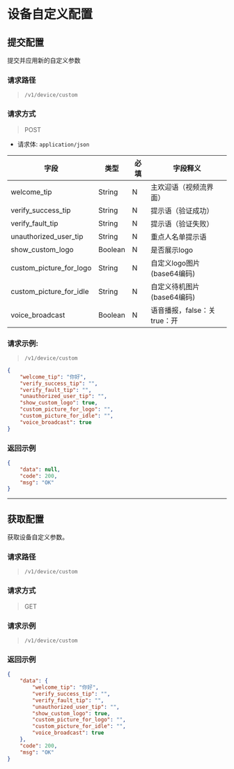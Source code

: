 # 设备自定义配置

## 提交配置

提交并应用新的自定义参数

### 请求路径

> `​/v1​/device​/custom`

### 请求方式

> POST

- 请求体: `application/json`

| 字段                    | 类型    | 必填 | 字段释义                    |
| ----------------------- | ------- | ---- | --------------------------- |
| welcome_tip             | String  | N    | 主欢迎语（视频流界面）      |
| verify_success_tip      | String  | N    | 提示语（验证成功）          |
| verify_fault_tip        | String  | N    | 提示语（验证失败）          |
| unauthorized_user_tip   | String  | N    | 重点人名单提示语            |
| show_custom_logo        | Boolean | N    | 是否展示logo                |
| custom_picture_for_logo | String  | N    | 自定义logo图片(base64编码)  |
| custom_picture_for_idle | String  | N    | 自定义待机图片(base64编码)  |
| voice_broadcast         | Boolean | N    | 语音播报，false：关true：开 |

### 请求示例:

> `​/v1​/device​/custom`

```json
{
    "welcome_tip": "你好",
    "verify_success_tip": "",
    "verify_fault_tip": "",
    "unauthorized_user_tip": "",
    "show_custom_logo": true,
    "custom_picture_for_logo": "",
    "custom_picture_for_idle": "",
    "voice_broadcast": true
}
```

### 返回示例

```json
{
    "data": null,
    "code": 200,
    "msg": "OK"
}
```

---

## 获取配置

获取设备自定义参数。

### 请求路径

> `​/v1​/device​/custom`

### 请求方式

> GET

### 请求示例

> `​/v1​/device​/custom`

### 返回示例

```json
{
    "data": {
        "welcome_tip": "你好",
        "verify_success_tip": "",
        "verify_fault_tip": "",
        "unauthorized_user_tip": "",
        "show_custom_logo": true,
        "custom_picture_for_logo": "",
        "custom_picture_for_idle": "",
        "voice_broadcast": true
    },
    "code": 200,
    "msg": "OK"
}
```

